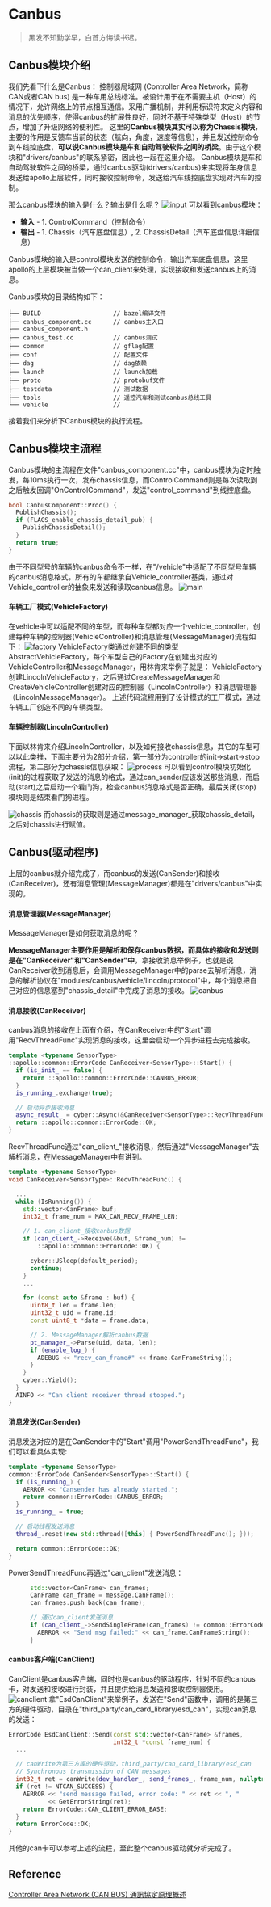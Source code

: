 # Canbus

> 黑发不知勤学早，白首方悔读书迟。


## Canbus模块介绍
我们先看下什么是Canbus： 控制器局域网 (Controller Area Network，简称CAN或者CAN bus) 是一种车用总线标准。被设计用于在不需要主机（Host）的情况下，允许网络上的节点相互通信。采用广播机制，并利用标识符来定义内容和消息的优先顺序，使得canbus的扩展性良好，同时不基于特殊类型（Host）的节点，增加了升级网络的便利性。
这里的**Canbus模块其实可以称为Chassis模块**，主要的作用是反馈车当前的状态（航向，角度，速度等信息），并且发送控制命令到车线控底盘，**可以说Canbus模块是车和自动驾驶软件之间的桥梁**。由于这个模块和"drivers/canbus"的联系紧密，因此也一起在这里介绍。
Canbus模块是车和自动驾驶软件之间的桥梁，通过canbus驱动(drivers/canbus)来实现将车身信息发送给apollo上层软件，同时接收控制命令，发送给汽车线控底盘实现对汽车的控制。

那么canbus模块的输入是什么？输出是什么呢？
![input](img/input.jpg)
可以看到canbus模块：
* **输入** - 1. ControlCommand（控制命令）
* **输出** - 1. Chassis（汽车底盘信息）, 2. ChassisDetail（汽车底盘信息详细信息）

Canbus模块的输入是control模块发送的控制命令，输出汽车底盘信息，这里apollo的上层模块被当做一个can_client来处理，实现接收和发送canbus上的消息。

Canbus模块的目录结构如下：
```
├── BUILD                    // bazel编译文件
├── canbus_component.cc      // canbus主入口
├── canbus_component.h
├── canbus_test.cc           // canbus测试
├── common                   // gflag配置
├── conf                     // 配置文件
├── dag                      // dag依赖
├── launch                   // launch加载
├── proto                    // protobuf文件
├── testdata                 // 测试数据
├── tools                    // 遥控汽车和测试canbus总线工具
└── vehicle                  //
```
接着我们来分析下Canbus模块的执行流程。


## Canbus模块主流程
Canbus模块的主流程在文件"canbus_component.cc"中，canbus模块为定时触发，每10ms执行一次，发布chassis信息，而ControlCommand则是每次读取到之后触发回调"OnControlCommand"，发送"control_command"到线控底盘。
```c++
bool CanbusComponent::Proc() {
  PublishChassis();
  if (FLAGS_enable_chassis_detail_pub) {
    PublishChassisDetail();
  }
  return true;
}
```
由于不同型号的车辆的canbus命令不一样，在"/vehicle"中适配了不同型号车辆的canbus消息格式，所有的车都继承自Vehicle_controller基类，通过对Vehicle_controller的抽象来发送和读取canbus信息。
![main](img/main.jpg)



#### 车辆工厂模式(VehicleFactory)
在vehicle中可以适配不同的车型，而每种车型都对应一个vehicle_controller，创建每种车辆的控制器(VehicleController)和消息管理(MessageManager)流程如下：
![factory](img/factory.jpg)
VehicleFactory类通过创建不同的类型AbstractVehicleFactory，每个车型自己的Factory在创建出对应的VehicleController和MessageManager，用林肯来举例子就是： VehicleFactory创建LincolnVehicleFactory，之后通过CreateMessageManager和CreateVehicleController创建对应的控制器（LincolnController）和消息管理器（LincolnMessageManager）。
上述代码流程用到了设计模式的工厂模式，通过车辆工厂创造不同的车辆类型。


<a name="lincoln_controller" />

#### 车辆控制器(LincolnController)
下面以林肯来介绍LincolnController，以及如何接收chassis信息，其它的车型可以以此类推，下面主要分为2部分介绍，第一部分为controller的init->start->stop流程，第二部分为chassis信息获取：
![process](img/process.jpg)
可以看到control模块初始化(init)的过程获取了发送的消息的格式，通过can_sender应该发送那些消息，而启动(start)之后启动一个看门狗，检查canbus消息格式是否正确，最后关闭(stop)模块则是结束看门狗进程。

![chassis](img/chassis.jpg)
而chassis的获取则是通过message_manager_获取chassis_detail，之后对chassis进行赋值。



## Canbus(驱动程序)
上层的canbus就介绍完成了，而canbus的发送(CanSender)和接收(CanReceiver)，还有消息管理(MessageManager)都是在"drivers/canbus"中实现的。



#### 消息管理器(MessageManager)
MessageManager是如何获取消息的呢？

**MessageManager主要作用是解析和保存canbus数据，而具体的接收和发送则是在"CanReceiver"和"CanSender"中**，拿接收消息举例子，也就是说CanReceiver收到消息后，会调用MessageManager中的parse去解析消息，消息的解析协议在"modules/canbus/vehicle/lincoln/protocol"中，每个消息把自己对应的信息塞到"chassis_detail"中完成了消息的接收。
![canbus](img/canbus.jpg)



#### 消息接收(CanReceiver)
canbus消息的接收在上面有介绍，在CanReceiver中的"Start"调用"RecvThreadFunc"实现消息的接收，这里会启动一个异步进程去完成接收。
```c++
template <typename SensorType>
::apollo::common::ErrorCode CanReceiver<SensorType>::Start() {
  if (is_init_ == false) {
    return ::apollo::common::ErrorCode::CANBUS_ERROR;
  }
  is_running_.exchange(true);

  // 启动异步接收消息
  async_result_ = cyber::Async(&CanReceiver<SensorType>::RecvThreadFunc, this);
  return ::apollo::common::ErrorCode::OK;
}
```
RecvThreadFunc通过"can_client_"接收消息，然后通过"MessageManager"去解析消息，在MessageManager中有讲到。
```c++
template <typename SensorType>
void CanReceiver<SensorType>::RecvThreadFunc() {

  ...
  while (IsRunning()) {
    std::vector<CanFrame> buf;
    int32_t frame_num = MAX_CAN_RECV_FRAME_LEN;

    // 1. can_client_接收canbus数据
    if (can_client_->Receive(&buf, &frame_num) !=
        ::apollo::common::ErrorCode::OK) {

      cyber::USleep(default_period);
      continue;
    }
    ...

    for (const auto &frame : buf) {
      uint8_t len = frame.len;
      uint32_t uid = frame.id;
      const uint8_t *data = frame.data;

      // 2. MessageManager解析canbus数据
      pt_manager_->Parse(uid, data, len);
      if (enable_log_) {
        ADEBUG << "recv_can_frame#" << frame.CanFrameString();
      }
    }
    cyber::Yield();
  }
  AINFO << "Can client receiver thread stopped.";
}
```


#### 消息发送(CanSender)
消息发送对应的是在CanSender中的"Start"调用"PowerSendThreadFunc"，我们可以看具体实现:
```c++
template <typename SensorType>
common::ErrorCode CanSender<SensorType>::Start() {
  if (is_running_) {
    AERROR << "Cansender has already started.";
    return common::ErrorCode::CANBUS_ERROR;
  }
  is_running_ = true;

  // 启动线程发送消息
  thread_.reset(new std::thread([this] { PowerSendThreadFunc(); }));

  return common::ErrorCode::OK;
}
```
PowerSendThreadFunc再通过"can_client"发送消息：
```c++
      std::vector<CanFrame> can_frames;
      CanFrame can_frame = message.CanFrame();
      can_frames.push_back(can_frame);

      // 通过can_client发送消息
      if (can_client_->SendSingleFrame(can_frames) != common::ErrorCode::OK) {
        AERROR << "Send msg failed:" << can_frame.CanFrameString();
      }
```



#### canbus客户端(CanClient)
CanClient是canbus客户端，同时也是canbus的驱动程序，针对不同的canbus卡，对发送和接收进行封装，并且提供给消息发送和接收控制器使用。
![canclient](img/canclient.jpg)
拿"EsdCanClient"来举例子，发送在"Send"函数中，调用的是第三方的硬件驱动，目录在"third_party/can_card_library/esd_can"，实现can消息的发送：
```c++
ErrorCode EsdCanClient::Send(const std::vector<CanFrame> &frames,
                             int32_t *const frame_num) {
  ...

  // canWrite为第三方库的硬件驱动，third_party/can_card_library/esd_can
  // Synchronous transmission of CAN messages
  int32_t ret = canWrite(dev_handler_, send_frames_, frame_num, nullptr);
  if (ret != NTCAN_SUCCESS) {
    AERROR << "send message failed, error code: " << ret << ", "
           << GetErrorString(ret);
    return ErrorCode::CAN_CLIENT_ERROR_BASE;
  }
  return ErrorCode::OK;
}
```
其他的can卡可以参考上述的流程，至此整个canbus驱动就分析完成了。


## Reference
[Controller Area Network (CAN BUS) 通訊​協定​原理​概述](https://www.ni.com/zh-tw/innovations/white-papers/06/controller-area-network--can--overview.html)
